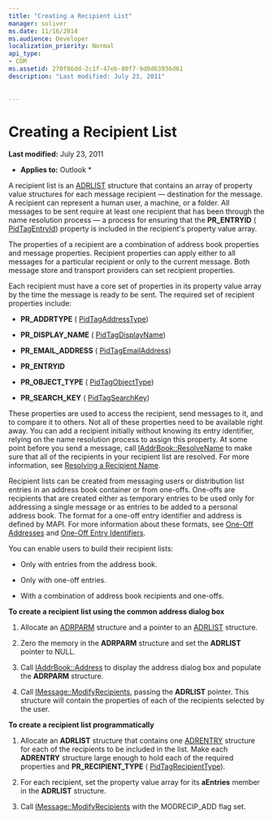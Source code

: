 ```yaml
---
title: "Creating a Recipient List"
manager: soliver
ms.date: 11/16/2014
ms.audience: Developer
localization_priority: Normal
api_type:
- COM
ms.assetid: 270f86dd-2c1f-47eb-80f7-9d0d63936d61
description: "Last modified: July 23, 2011"
 
 
---
```


# Creating a Recipient List

 **Last modified:** July 23, 2011 
  
 * **Applies to:** Outlook * 
  
A recipient list is an [ADRLIST](adrlist.md) structure that contains an array of property value structures for each message recipient — destination for the message. A recipient can represent a human user, a machine, or a folder. All messages to be sent require at least one recipient that has been through the name resolution process — a process for ensuring that the **PR_ENTRYID** ( [PidTagEntryId](pidtagentryid-canonical-property.md)) property is included in the recipient's property value array. 
  
The properties of a recipient are a combination of address book properties and message properties. Recipient properties can apply either to all messages for a particular recipient or only to the current message. Both message store and transport providers can set recipient properties. 
  
Each recipient must have a core set of properties in its property value array by the time the message is ready to be sent. The required set of recipient properties include:
  
- **PR_ADDRTYPE** ( [PidTagAddressType](pidtagaddresstype-canonical-property.md)) 
    
- **PR_DISPLAY_NAME** ( [PidTagDisplayName](pidtagdisplayname-canonical-property.md)) 
    
- **PR_EMAIL_ADDRESS** ( [PidTagEmailAddress](pidtagemailaddress-canonical-property.md)) 
    
- **PR_ENTRYID**
    
- **PR_OBJECT_TYPE** ( [PidTagObjectType](pidtagobjecttype-canonical-property.md)) 
    
- **PR_SEARCH_KEY** ( [PidTagSearchKey](pidtagsearchkey-canonical-property.md)) 
    
These properties are used to access the recipient, send messages to it, and to compare it to others. Not all of these properties need to be available right away. You can add a recipient initially without knowing its entry identifier, relying on the name resolution process to assign this property. At some point before you send a message, call [IAddrBook::ResolveName](iaddrbook-resolvename.md) to make sure that all of the recipients in your recipient list are resolved. For more information, see [Resolving a Recipient Name](resolving-a-recipient-name.md).
  
Recipient lists can be created from messaging users or distribution list entries in an address book container or from one-offs. One-offs are recipients that are created either as temporary entries to be used only for addressing a single message or as entries to be added to a personal address book. The format for a one-off entry identifier and address is defined by MAPI. For more information about these formats, see [One-Off Addresses](one-off-addresses.md) and [One-Off Entry Identifiers](one-off-entry-identifiers.md).
  
You can enable users to build their recipient lists:
  
- Only with entries from the address book.
    
- Only with one-off entries.
    
- With a combination of address book recipients and one-offs.
    
 **To create a recipient list using the common address dialog box**
  
1. Allocate an [ADRPARM](adrparm.md) structure and a pointer to an [ADRLIST](adrlist.md) structure. 
    
2. Zero the memory in the **ADRPARM** structure and set the **ADRLIST** pointer to NULL. 
    
3. Call [IAddrBook::Address](iaddrbook-address.md) to display the address dialog box and populate the **ADRPARM** structure. 
    
4. Call [IMessage::ModifyRecipients](imessage-modifyrecipients.md), passing the **ADRLIST** pointer. This structure will contain the properties of each of the recipients selected by the user. 
    
 **To create a recipient list programmatically**
  
1. Allocate an **ADRLIST** structure that contains one [ADRENTRY](adrentry.md) structure for each of the recipients to be included in the list. Make each **ADRENTRY** structure large enough to hold each of the required properties and **PR_RECIPIENT_TYPE** ( [PidTagRecipientType](pidtagrecipienttype-canonical-property.md)).
    
2. For each recipient, set the property value array for its **aEntries** member in the **ADRLIST** structure. 
    
3. Call [IMessage::ModifyRecipients](imessage-modifyrecipients.md) with the MODRECIP_ADD flag set. 
    

